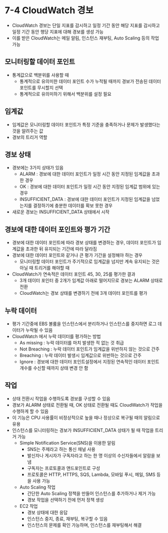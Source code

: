# 7-4 CloudWatch 경보

- CloudWatch  경보는 단일 지표를 감시하고 일정 기간 동안 해당 지표를 감시하고 일정 기간 동안 행당 지표에 대해 경보를 생성 가능
- 이를 받은 CloudWatch는 메일 알림, 인스턴스 재부팅, Auto Scaling 등의 작업 가능



## 모니터링할 데이터 포인트

- 통계값으로 백분위를 사용할 때
  - 통계적으로 유의미한 데이터 포인트 수가 누적될 때까지 경보가 전송된 데이터 포인트를 무시할지 선택
  - 통계적으로 유의미하기 위해서 백분위를 설정 필요

### 

## 임계값

- 임계값은 모니터링할 데이터 포인트가 특정 기준을 충족하거나 문제가 발생했다는 것을 알려주는 값
- 경보의 트리거 역할



## 경보 상태

- 경보에는 3가지 상태가 있음
  - ALARM : 경보에 대한 데이터 포인트가 일정 시간 동안 지정된 임계값을 초과한 경우
  - OK : 경보에 대한 데이터 포인트가 일정 시간 동안 지정된 임계값 범위에 있는 경우
  - INSUFFICIENT_DATA : 경보에 대한 데이터 포인트가 지정된 임계값을 넘었는지를 결정하기에 충분한 데이터를 확보 못한 경우
- 새로운 경보는 INSUFFICIENT_DATA 상태에서 시작



## 경보에 대한 데이터 포인트와 평가 기간

- 경보에 대한 데이터 포인트에 따라 경보 상태를 변경하는 경우, 데이터 포인트가 임계값을 초과한 뒤 유지되는 기간에 따라 달라짐
- 경보에 대한 데이터 포인트와 같거나 큰 평가 기간을 설정해야 하는 경우
  - 모니터링할 데이터 포인트가 주기적으로 임계값을 넘지만 계속 유지되는 것은 아닐 때 트리거를 해야할 때
- CloudWatch가 연속적은 데이터 포인트 45, 30, 25를 평가한 결과
  - 3개 데이터 포인터 중 2개가 임계값 아래로 떨어지므로 경보는 ALARM 상태로 전환
  - CloudWatch는 경보 상태를 변경하기 전에 3개 데이터 포인트를 평가



## 누락 데이터

- 평가 기간중에 EBS 볼륨을 인스턴스에서 분리하거나 인스턴스를 중지하면 로그 데이터가 누락될 수 있음
- CloudWatch 에서 누락 데이터를 평가하는 방법
  - As missing : 누락 데이터를 마치 발생한 적 없는 것 취급
  - Not Breaching : 누락 데이터 포인트가 임계값을 위반하지 않는 것으로 간주
  - Breaching : 누락 데이터 발생시 임계값으로 위반하는 것으로 간주
  - Ignore : 경보에 대한 데이터 포인트설정에서 지정된 연속적인 데이터 포인트 개수를 수신할 때까지 상태 변경 안 함



## 작업

- 상태 전환시 작업을 수행하도록 경보를 구성할 수 있음
- 경보가 ALARM 상태로 전환될 때, OK 상태로 전환될 때도 CloudWatch가 작업을 수행하게 할 수 있음
- 이 기능은 CPU 사용률이 비정상적으로 높을 때나 정상으로 복구될 때의 알림으로 유용
- 인스턴스를 모니터링하는 경보가 INSUFFICIENT_DATA 상태가 될 때 작업을 트리거 가능
  - Simple Notification Service(SNS)을 이용한 알림
    - SNS는 주제라고 하는 통신 채널 사용
    - 발신자나 게시자가 구독자라고 하는 한 명 이상의 수신자들에서 알람을 보냄
    - 구독자는 프로토콜과 앤드포인트로 구성
    - 프로토콜은 HTTP, HTTPS, SQS, Lambda, 모바일 푸시, 메일, SMS 등을 사용 가능
  - Auto Scaling 작업
    - 간단한 Auto Scaling 정책을 만들어 인스턴스를 추가하거나 제거 가능
    - 경보 작업을 선택하기 전에 먼저 정책 생성
  - EC2 작업
    - 경보 상태에 대한 응답
    - 인스턴스 중지, 종료, 재부팅, 복구할 수 있음
    - 인스턴스의 문제를 확인 가능하며, 인스턴스를 재부팅해서 해결
